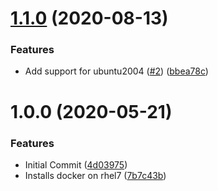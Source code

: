 # [1.1.0](https://github.com/mongodb-ansible-roles/ansible-role-docker/compare/v1.0.0...v1.1.0) (2020-08-13)


### Features

* Add support for ubuntu2004 ([#2](https://github.com/mongodb-ansible-roles/ansible-role-docker/issues/2)) ([bbea78c](https://github.com/mongodb-ansible-roles/ansible-role-docker/commit/bbea78cf186adf4ee55a0629307dd1a9849ba4c0))

# 1.0.0 (2020-05-21)


### Features

* Initial Commit ([4d03975](https://github.com/mongodb-ansible-roles/ansible-role-docker/commit/4d03975b4c57e5a0bd5dbdef8ed14075d0d9176c))
* Installs docker on rhel7 ([7b7c43b](https://github.com/mongodb-ansible-roles/ansible-role-docker/commit/7b7c43b86945251cf0b64812c577da74a04b4215))
